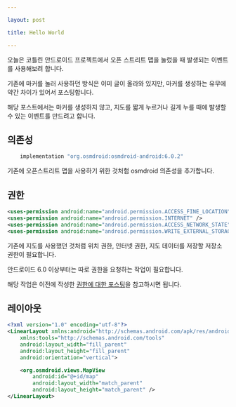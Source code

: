 ```yaml
---

layout: post

title: Hello World

---
```



오늘은 코틀린 안드로이드 프로젝트에서 오픈 스트리트 맵을 눌렀을 때 발생되는 이벤트를 사용해보려 합니다.

기존에 마커를 눌러 사용하던 방식은 이미 글이 올라와 있지만, 마커를 생성하는 유무에 약간 차이가 있어서 포스팅합니다.

해당 포스트에서는 마커를 생성하지 않고, 지도를 짧게 누르거나 길게 누를 때에 발생할 수 있는 이벤트를 만드려고 합니다.

## 의존성

```java
    implementation "org.osmdroid:osmdroid-android:6.0.2"
```

기존에 오픈스트리트 맵을 사용하기 위한 것처험 osmdroid 의존성을 추가합니다.

## 권한

```xml
<uses-permission android:name="android.permission.ACCESS_FINE_LOCATION"/>
<uses-permission android:name="android.permission.INTERNET" />
<uses-permission android:name="android.permission.ACCESS_NETWORK_STATE"  />
<uses-permission android:name="android.permission.WRITE_EXTERNAL_STORAGE" />
```

기존에 지도를 사용했던 것처럼 위치 권한, 인터넷 권한, 지도 데이터를 저장할 저장소 권한이 필요합니다.

안드로이드 6.0 이상부터는 따로 권한을 요청하는 작업이 필요합니다.

해당 작업은 이전에 작성한 [권한에 대한 포스팅](https://minwook-shin.github.io/android-kotlin-request-permissions/)을 참고하시면 됩니다.

## 레이아웃 

```xml
<?xml version="1.0" encoding="utf-8"?>
<LinearLayout xmlns:android="http://schemas.android.com/apk/res/android"
    xmlns:tools="http://schemas.android.com/tools"
    android:layout_width="fill_parent"
    android:layout_height="fill_parent"
    android:orientation="vertical">

    <org.osmdroid.views.MapView
        android:id="@+id/map"
        android:layout_width="match_parent"
        android:layout_height="match_parent" />
</LinearLayout>
```
